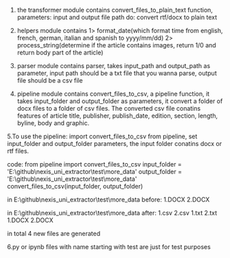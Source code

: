 1. the transformer module contains convert_files_to_plain_text function,
parameters: input and output file path
do: convert rtf/docx to plain text

2. helpers module contains 1> format_date(which format time from english, french, german, italian and spanish to yyyy/mm/dd)
2> process_string(determine if the article contains images, return 1/0 and return body part of the article)

3. parser module contains parser, takes input_path and output_path as parameter, input path should be a txt file that you wanna parse, output file should be a csv file

4. pipeline module contains convert_files_to_csv, a pipeline function, it takes input_folder and output_folder as parameters, it convert a folder of docx files to a folder of csv files. The converted csv file conatins features of article title, publisher, publish_date, edition, section, length, byline, body and graphic.

5.To use the pipeline:
import convert_files_to_csv from pipeline, set input_folder and output_folder parameters, the input folder conatins docx or rtf files.

code:
from pipeline import convert_files_to_csv
input_folder = 'E:\\github\\nexis_uni_extractor\\test\\more_data'
output_folder = 'E:\\github\\nexis_uni_extractor\\test\\more_data'
convert_files_to_csv(input_folder, output_folder)

in E:\github\nexis_uni_extractor\test\more_data before:
1.DOCX
2.DOCX

in E:\github\nexis_uni_extractor\test\more_data after:
1.csv
2.csv
1.txt
2.txt
1.DOCX
2.DOCX

in total 4 new files are generated

6.py or ipynb files with name starting with test are just for test purposes


